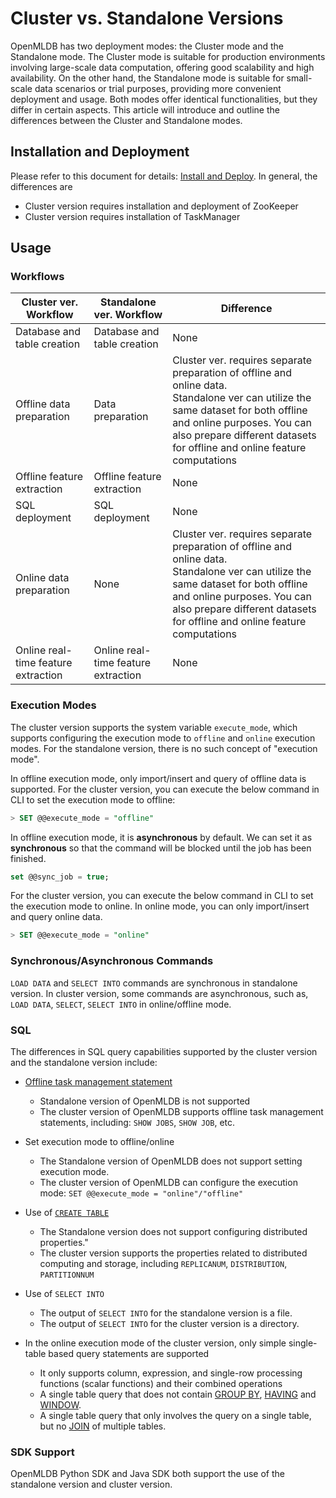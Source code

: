 # Cluster vs. Standalone Versions

OpenMLDB has two deployment modes: the Cluster mode and the Standalone mode. The Cluster mode is suitable for production environments involving large-scale data computation, offering good scalability and high availability. On the other hand, the Standalone mode is suitable for small-scale data scenarios or trial purposes, providing more convenient deployment and usage. Both modes offer identical functionalities, but they differ in certain aspects. This article will introduce and outline the differences between the Cluster and Standalone modes.

## Installation and Deployment

Please refer to this document for details: [Install and Deploy](../deploy/install_deploy.md). In general, the differences are
- Cluster version requires installation and deployment of ZooKeeper
- Cluster version requires installation of TaskManager

## Usage

### Workflows

| Cluster ver. Workflow     | Standalone ver. Workflow     | Difference                              |
| ---------------- | ---------------- | ------------------------------------------------------------ |
| Database and table creation | Database and table creation   | None                                 |
| Offline data preparation    | Data preparation              | Cluster ver. requires separate preparation of offline and online data. <br /> Standalone ver can utilize the same dataset for both offline and online purposes. You can also prepare different datasets for offline and online feature computations|
| Offline feature extraction  | Offline feature extraction    | None                                 |
| SQL deployment              | SQL deployment                | None                                 |
| Online data preparation     | None                          |  Cluster ver. requires separate preparation of offline and online data. <br /> Standalone ver can utilize the same dataset for both offline and online purposes. You can also prepare different datasets for offline and online feature computations|
|  Online real-time feature extraction |  Online real-time feature extraction | None                 |          


### Execution Modes

The cluster version supports the system variable `execute_mode`, which supports configuring the execution mode to `offline` and `online` execution modes. For the standalone version, there is no such concept of "execution mode".

In offline execution mode, only import/insert and query of offline data is supported. For the cluster version, you can execute the below command in CLI to set the execution mode to offline:
```sql
> SET @@execute_mode = "offline"
```

In offline execution mode, it is **asynchronous** by default. We can set it as **synchronous** so that the command will be blocked until the job has been finished.
```sql
set @@sync_job = true;
```

For the cluster version, you can execute the below command in CLI to set the execution mode to online. In online mode, you can only import/insert and query online data.
```sql
> SET @@execute_mode = "online"
```

### Synchronous/Asynchronous Commands

`LOAD DATA` and `SELECT INTO` commands are synchronous in standalone version. In cluster version, some commands are asynchronous, such as, `LOAD DATA`, `SELECT`, `SELECT INTO` in online/offline mode.

### SQL

The differences in SQL query capabilities supported by the cluster version and the standalone version include:

- [Offline task management statement](../reference/sql/task_manage/SHOW_JOB.md)
  - Standalone version of OpenMLDB is not supported
  - The cluster version of OpenMLDB supports offline task management statements, including: `SHOW JOBS`, `SHOW JOB`, etc.
    
- Set execution mode to offline/online
  - The Standalone version of OpenMLDB does not support setting execution mode.
  - The cluster version of OpenMLDB can configure the execution mode: `SET @@execute_mode = "online"/"offline"`
    
- Use of [`CREATE TABLE`](../openmldb_sql/ddl/CREATE_TABLE_STATEMENT.md)
  - The Standalone version does not support configuring distributed properties."
  - The cluster version supports the properties related to distributed computing and storage, including `REPLICANUM`, `DISTRIBUTION`, `PARTITIONNUM`
    
- Use of `SELECT INTO` 
  - The output of `SELECT INTO` for the standalone version is a file.
  - The output of `SELECT INTO` for the cluster version is a directory.
    
- In the online execution mode of the cluster version, only simple single-table based query statements are supported
  - It only supports column, expression, and single-row processing functions (scalar functions) and their combined operations
  - A single table query that does not contain [GROUP BY](../reference/sql/dql/JOIN_CLAUSE.md), [HAVING](../reference/sql/dql/HAVING_CLAUSE.md) and [WINDOW](../reference/sql/dql/WINDOW_CLAUSE.md).
  - A single table query that only involves the query on a single table, but no [JOIN](../reference/sql/dql/JOIN_CLAUSE.md) of multiple tables.

### SDK Support

OpenMLDB Python SDK and Java SDK both support the use of the standalone version and cluster version.
